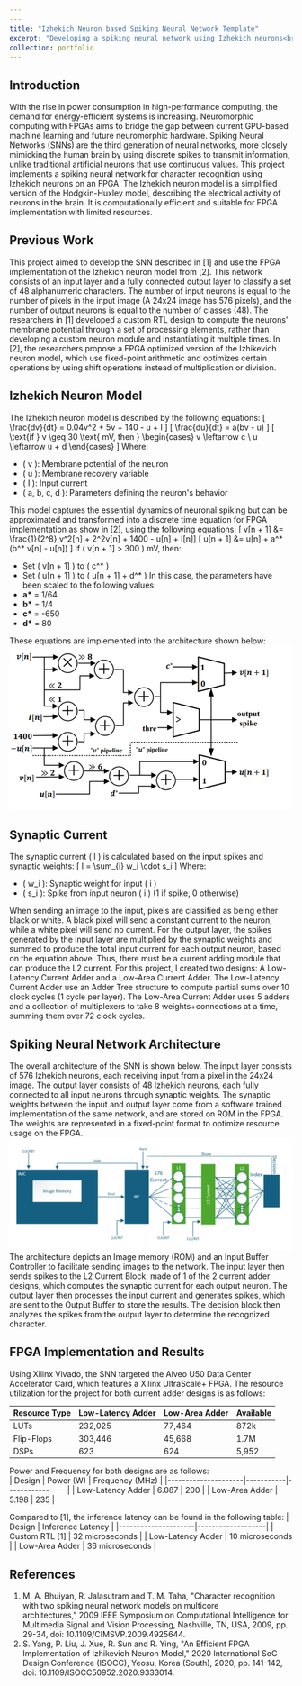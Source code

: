 ```yaml
---
---
title: "Izhekich Neuron based Spiking Neural Network Template"
excerpt: "Developing a spiking neural network using Izhekich neurons<br/><img src='/images/network.png'>"
collection: portfolio
---
```


## Introduction

With the rise in power consumption in high-performance computing, the demand for energy-efficient systems is increasing. Neuromorphic computing with FPGAs aims to bridge the gap between current GPU-based machine learning and future neuromorphic hardware. Spiking Neural Networks (SNNs) are the third generation of neural networks, more closely mimicking the human brain by using discrete spikes to transmit information, unlike traditional artificial neurons that use continuous values. This project implements a spiking neural network for character recognition using Izhekich neurons on an FPGA. The Izhekich neuron model is a simplified version of the Hodgkin-Huxley model, describing the electrical activity of neurons in the brain. It is computationally efficient and suitable for FPGA implementation with limited resources.

## Previous Work
This project aimed to develop the SNN described in [1] and use the FPGA implementation of the Izhekich neuron model from [2]. This network consists of an input layer and a fully connected output layer to classify a set of 48 alphanumeric characters. The number of input neurons is equal to the number of pixels in the input image (A 24x24 image has 576 pixels), and the number of output neurons is equal to the number of classes (48). The researchers in [1] developed a custom RTL design to compute the neurons' membrane potential through a set of processing elements, rather than developing a custom neuron module and instantiating it multiple times. In [2], the researchers propose a FPGA optimized version of the Izhikevich neuron model, which use fixed-point arithmetic and optimizes certain operations by using shift operations instead of multiplication or division. 


## Izhekich Neuron Model 
The Izhekich neuron model is described by the following equations:
\[ \frac{dv}{dt} = 0.04v^2 + 5v + 140 - u + I \]
\[ \frac{du}{dt} = a(bv - u) \]
\[ \text{if } v \geq 30 \text{ mV, then } \begin{cases} v \leftarrow c \\ u \leftarrow u + d \end{cases} \]
Where:
- \( v \): Membrane potential of the neuron
- \( u \): Membrane recovery variable
- \( I \): Input current
- \( a, b, c, d \): Parameters defining the neuron's behavior

This model captures the essential dynamics of neuronal spiking but can be approximated and transformed into a discrete time equation for FPGA implementation as show in [2], using the following equations:
\[ v[n + 1] &= \frac{1}{2^8} v^2[n] + 2^2v[n] + 1400 - u[n] + I[n]\] 
\[ u[n + 1] &= u[n] + a^* (b^* v[n] - u[n])  \]
If \( v[n + 1] > 300 \) mV, then:
- Set \( v[n + 1] \) to \( c^* \)
- Set \( u[n + 1] \) to \( u[n + 1] + d^* \)
In this case, the parameters have been scaled to the following values:
- **a\*** = 1/64
- **b\*** = 1/4
- **c\*** = -650
- **d\*** = 80

These equations are implemented into the architecture shown below:
![Neuron Architecture](/images/neuron_architecture.png)

## Synaptic Current
The synaptic current \( I \) is calculated based on the input spikes and synaptic weights:
\[ I = \sum_{i} w_i \cdot s_i \]
Where:
- \( w_i \): Synaptic weight for input \( i \)
- \( s_i \): Spike from input neuron \( i \) (1 if spike, 0 otherwise)

When sending an image to the input, pixels are classified as being either black or white. A black pixel will send a constant current to the neuron, while a white pixel will send no current. For the output layer, the spikes generated by the input layer are multiplied by the synaptic weights and summed to produce the total input current for each output neuron, based on the equation above. Thus, there must be a current adding module that can produce the L2 current. For this project, I created two designs: A Low-Latency Current Adder and a Low-Area Current Adder. The Low-Latency Current Adder use an Adder Tree structure to compute partial sums over 10 clock cycles (1 cycle per layer). The Low-Area Current Adder uses 5 adders and a collection of multiplexers to take 8 weights+connections at a time, summing them over 72 clock cycles. 

## Spiking Neural Network Architecture
The overall architecture of the SNN is shown below. The input layer consists of 576 Izhekich neurons, each receiving input from a pixel in the 24x24 image. The output layer consists of 48 Izhekich neurons, each fully connected to all input neurons through synaptic weights. The synaptic weights between the input and output layer come from a software trained implementation of the same network, and are stored on ROM in the FPGA. The weights are represented in a fixed-point format to optimize resource usage on the FPGA. 
![Network Architecture](/images/toplevel.png)
The architecture depicts an Image memory (ROM) and an Input Buffer Controller to facilitate sending images to the network. The input layer then sends spikes to the L2 Current Block, made of 1 of the 2 current adder designs, which computes the synaptic current for each output neuron. The output layer then processes the input current and generates spikes, which are sent to the Output Buffer to store the results. The decision block then analyzes the spikes from the output layer to determine the recognized character. 

## FPGA Implementation and Results
Using Xilinx Vivado, the SNN targeted the Alveo U50 Data Center Accelerator Card, which features a Xilinx UltraScale+ FPGA. The resource utilization for the project for both current adder designs is as follows:

| Resource Type       | Low-Latency Adder | Low-Area Adder | Available | 
|---------------------|-------------------|----------------|-----------|
| LUTs                | 232,025           | 77,464         | 872k      | 
| Flip-Flops          | 303,446           | 45,668         | 1.7M      | 
| DSPs                | 623               | 624            | 5,952     | 

Power and Frequency for both designs are as follows:    
| Design              | Power (W) | Frequency (MHz) |
|---------------------|-----------|-----------------|
| Low-Latency Adder   | 6.087     | 200             |
| Low-Area Adder      | 5.198     | 235             |

Compared to [1], the inference latency can be found in the following table:
| Design              | Inference Latency |
|---------------------|-------------------| 
| Custom RTL [1]      | 32 microseconds   |
| Low-Latency Adder   | 10 microseconds   |
| Low-Area Adder      | 36 microseconds   |


## References

1. M. A. Bhuiyan, R. Jalasutram and T. M. Taha, "Character recognition with two spiking neural network models on multicore architectures," 2009 IEEE Symposium on Computational Intelligence for Multimedia Signal and Vision Processing, Nashville, TN, USA, 2009, pp. 29-34, doi: 10.1109/CIMSVP.2009.4925644.
2. S. Yang, P. Liu, J. Xue, R. Sun and R. Ying, "An Efficient FPGA Implementation of Izhikevich Neuron Model," 2020 International SoC Design Conference (ISOCC), Yeosu, Korea (South), 2020, pp. 141-142, doi: 10.1109/ISOCC50952.2020.9333014.
